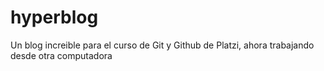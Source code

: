 # hyperblog
Un blog increible para el curso de Git y Github de Platzi, ahora trabajando desde otra computadora
